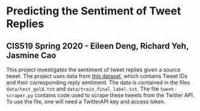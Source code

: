 # Predicting the Sentiment of Tweet Replies

## CIS519 Spring 2020 - Eileen Deng, Richard Yeh, Jasmine Cao

This project investigates the sentiment of tweet replies given a source tweet.
The project uses data from
[this dataset](https://www.kaggle.com/soroosharasteh/retweet/), which contains
Tweet IDs and their corresponding reply sentiment. The data is contained in the
files `data/test_gold.txt` and `data/train_final_label.txt`. The file
`tweet-scraper.py` contains code used to scrape these tweets from the Twitter
API. To use the file, one will need a TwitterAPI key and access token.

